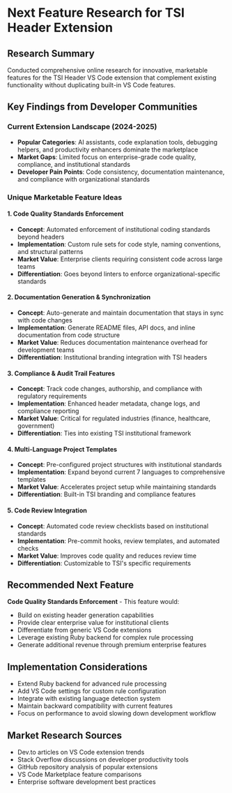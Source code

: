 # Next Feature Research for TSI Header Extension

## Research Summary

Conducted comprehensive online research for innovative, marketable features for the TSI Header VS Code extension that complement existing functionality without duplicating built-in VS Code features.

## Key Findings from Developer Communities

### Current Extension Landscape (2024-2025)

- **Popular Categories**: AI assistants, code explanation tools, debugging helpers, and productivity enhancers dominate the marketplace
- **Market Gaps**: Limited focus on enterprise-grade code quality, compliance, and institutional standards
- **Developer Pain Points**: Code consistency, documentation maintenance, and compliance with organizational standards

### Unique Marketable Feature Ideas

#### 1. Code Quality Standards Enforcement

- **Concept**: Automated enforcement of institutional coding standards beyond headers
- **Implementation**: Custom rule sets for code style, naming conventions, and structural patterns
- **Market Value**: Enterprise clients requiring consistent code across large teams
- **Differentiation**: Goes beyond linters to enforce organizational-specific standards

#### 2. Documentation Generation & Synchronization

- **Concept**: Auto-generate and maintain documentation that stays in sync with code changes
- **Implementation**: Generate README files, API docs, and inline documentation from code structure
- **Market Value**: Reduces documentation maintenance overhead for development teams
- **Differentiation**: Institutional branding integration with TSI headers

#### 3. Compliance & Audit Trail Features

- **Concept**: Track code changes, authorship, and compliance with regulatory requirements
- **Implementation**: Enhanced header metadata, change logs, and compliance reporting
- **Market Value**: Critical for regulated industries (finance, healthcare, government)
- **Differentiation**: Ties into existing TSI institutional framework

#### 4. Multi-Language Project Templates

- **Concept**: Pre-configured project structures with institutional standards
- **Implementation**: Expand beyond current 7 languages to comprehensive templates
- **Market Value**: Accelerates project setup while maintaining standards
- **Differentiation**: Built-in TSI branding and compliance features

#### 5. Code Review Integration

- **Concept**: Automated code review checklists based on institutional standards
- **Implementation**: Pre-commit hooks, review templates, and automated checks
- **Market Value**: Improves code quality and reduces review time
- **Differentiation**: Customizable to TSI's specific requirements

## Recommended Next Feature

**Code Quality Standards Enforcement** - This feature would:

- Build on existing header generation capabilities
- Provide clear enterprise value for institutional clients
- Differentiate from generic VS Code extensions
- Leverage existing Ruby backend for complex rule processing
- Generate additional revenue through premium enterprise features

## Implementation Considerations

- Extend Ruby backend for advanced rule processing
- Add VS Code settings for custom rule configuration
- Integrate with existing language detection system
- Maintain backward compatibility with current features
- Focus on performance to avoid slowing down development workflow

## Market Research Sources

- Dev.to articles on VS Code extension trends
- Stack Overflow discussions on developer productivity tools
- GitHub repository analysis of popular extensions
- VS Code Marketplace feature comparisons
- Enterprise software development best practices
